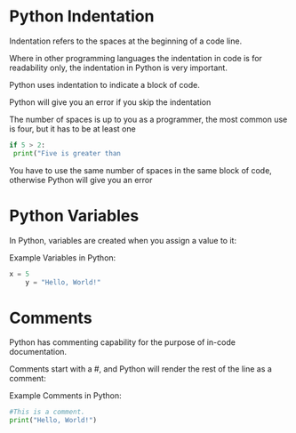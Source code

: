# Python Indentation
Indentation refers to the spaces at the beginning of a code line.

Where in other programming languages the indentation in code is for readability only, the indentation in Python is very important.

Python uses indentation to indicate a block of code.

Python will give you an error if you skip the indentation

The number of spaces is up to you as a programmer, the most common use is four, but it has to be at least one
````python
if 5 > 2:
 print("Five is greater than 
  ```` 
You have to use the same number of spaces in the same block of code, otherwise Python will give you an error

 # Python Variables 
In Python, variables are created when you assign a value to it:

Example
Variables in Python:

````python
x = 5
    y = "Hello, World!"
````
# Comments
Python has commenting capability for the purpose of in-code documentation.

Comments start with a #, and Python will render the rest of the line as a comment:

Example
Comments in Python:

````python
#This is a comment.
print("Hello, World!")
````
